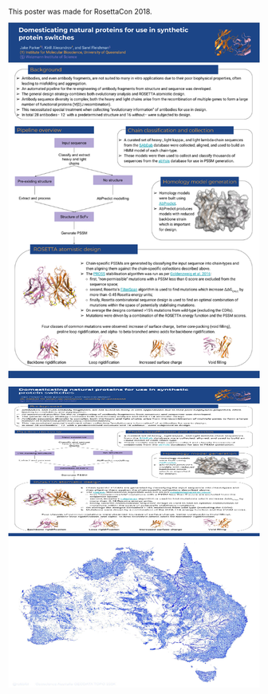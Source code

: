 
This poster was made for RosettaCon 2018.

![png](./images/jakeparker_RosettaCon_poster_portrait.png)

<img src="./images/jakeparker_RosettaCon_poster_portrait.png" width=800 height=300>

<img src="./images/test.jpg" width=800 height=300>
